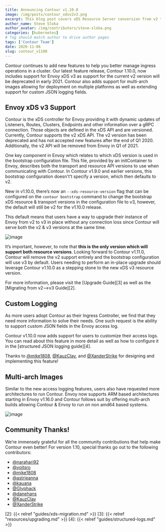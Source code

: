 ```yaml
---
title: Announcing Contour v1.10.0
image: /img/posts/contour_xdsv2v3.png
excerpt: This blog post covers xDS Resource Server conversion from v2 to v3 in Contour v1.10.0.
author_name: Steve Sloka
author_avatar: /img/contributors/steve-sloka.png
categories: [kubernetes]
# Tag should match author to drive author pages
tags: ['Contour Team']
date: 2020-11-06
slug: contour_v1100
---
```


Contour continues to add new features to help you better manage ingress operations in a cluster.
Our latest feature release, Contour 1.10.0, now includes support for Envoy xDS v3 as support for the current v2 version will be deprecated in early 2021.
Contour also adds support for multi-arch images allowing for deployment on multiple platforms as well as extending support for custom JSON logging fields. 

## Envoy xDS v3 Support
Contour is the xDS controller for Envoy providing it with dynamic updates of Listeners, Routes, Clusters, Endpoints and other information over a gRPC connection.
Those objects are defined in the xDS API and are versioned. Currently, Contour supports the v2 xDS API.
The v2 version has been deprecated and has not accepted new features after the end of Q1 2020. Additionally, the v2 API will be removed from Envoy in Q1 of 2021.

One key component in Envoy which relates to which xDS version is used in the bootstrap configuration file.
This file, provided by an initContainer to Envoy, describes both the transport and resource API versions to use when communicating with Contour.
In Contour v1.9.0 and earlier versions, this bootstrap configuration doesn't’t specify a version, which then defaults to v2. 

New in v1.10.0, there’s now an `--xds-resource-version` flag that can be configured on the `contour bootstrap` command to change the bootstrap xDS resource & transport versions in the configuration file to v3, however, the default will still be v2 for the v1.10.0 release. 

This default means that users have a way to upgrade their instance of Envoy from v2 to v3 in place without any connection loss since Contour will serve both the v2 & v3 versions at the same time. 

![image](/img/posts/contour_xdsv2v3.png)

It’s important, however, to note that **this is the only version which will support both resource versions**.
Looking forward to Contour v1.11.0, Contour will remove the v2 support entirely and the bootstrap configuration will use v3 by default.
Users needing to perform an in-place upgrade should leverage Contour v1.10.0 as a stepping stone to the new xDS v3 resource version. 

For more information, please visit the [Upgrade Guide][3] as well as the [Migrating from v2-->v3 Guide][2].

## Custom Logging

As more users adopt Contour as their Ingress Controller, we find that they need more information to solve their needs. One such request is the ability to support custom JSON fields in the Envoy access log. 

Contour v1.10.0 now adds support for users to customize their access logs. You can read about this feature in more detail as well as how to configure it in the [structured JSON logging guide][4]. 

Thanks to [@mike1808](https://github.com/mike1808), [@KauzClay](https://github.com/KauzClay), and [@XanderStrike](https://github.com/XanderStrike) for designing and implementing this feature!

## Multi-arch Images

Similar to the new access logging features, users also have requested more architectures to run Contour.
Envoy now supports ARM based architectures starting in Envoy v1.16.0 and Contour follows suit by offering multi-arch builds allowing Contour & Envoy to run on non amd64 based systems.

![image](/img/posts/multiarch.png)

## Community Thanks!
We’re immensely grateful for all the community contributions that help make Contour even better! For version 1.10, special thanks go out to the following contributors:
- [@narahari92](https://github.com/narahari92)
- [@yoitsro](https://github.com/yoitsro)
- [@mike1808](https://github.com/mike1808)
- [@astrieanna](https://github.com/astrianna)
- [@kauana](https://github.com/kauana)
- [@Glyphack](https://github.com/Glyphack)
- [@danehans](https://github.com/danehans)
- [@KauzClay](https://github.com/KauzClay)
- [@XanderStrike](https://github.com/XanderStrike)


[2]: {{< relref "guides/xds-migration.md" >}}
[3]: {{< relref "resources/upgrading.md" >}}
[4]: {{< relref "guides/structured-logs.md" >}}
